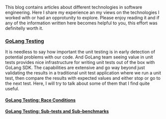 This blog contains articles about different technologies in software engineering. Here I share my experience an my views on the technologies I worked with or had an opprotunity to explore. Please enjoy reading it and if any of the information written here becomes helpful to you, this effort was definitelly worth it.

[<h3>GoLang Testing</h3>]()

It is needless to say how important the unit testing is in early detection of potential problems with our code. And GoLang team seeing value in unit tests provides nice infrastructure for writing unit tests out of the box with GoLang SDK. The capabilities are extensive and go way beyond just validating the results in a traditional unit test application where we run a unit test, then compare the results with expected values and either stop or go to the next test. Here, I will try to talk about some of them that I find quite useful.

[<h4>GoLang Testing: Race Conditions</h4>](articles/golang-testing-features/race-conditions/README.md)

[<h4>GoLang Testing: Sub-tests and Sub-benchmarks</h4>](articles/golang-testing-features/sub-tests-benchmarks/README.md)

